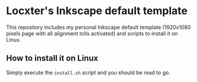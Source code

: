 # Locxter's Inkscape default template
This repository includes my personal Inkscape default template (1920x1080 pixels page with all alignment tolls activated) and scripts to install it on Linux.  

## How to install it on Linux
Simply execute the `install.sh` script and you should be read to go.
